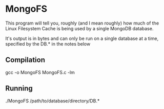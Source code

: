 MongoFS
=======

This program will tell you, roughly (and I mean roughly) how much of the Linux Filesystem Cache is being used by a single MongoDB database.

It's output is in bytes and can only be run on a single database at a time, specified by the DB.* in the notes below

## Compilation
gcc -o MongoFS MongoFS.c -lm

## Running 
./MongoFS /path/to/database/directory/DB.*
